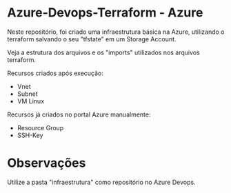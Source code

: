 # Azure-Devops-Terraform - Azure
Neste repositório, foi criado uma infraestrutura básica na Azure, utilizando o terraform salvando o seu "tfstate" em um Storage Account.

Veja a estrutura dos arquivos e os "imports" utilizados nos arquivos terraform.

Recursos criados após execução:

- Vnet
- Subnet
- VM Linux

Recursos já criados no portal Azure manualmente:

- Resource Group
- SSH-Key

# Observações

Utilize a pasta "infraestrutura" como repositório no Azure Devops.
